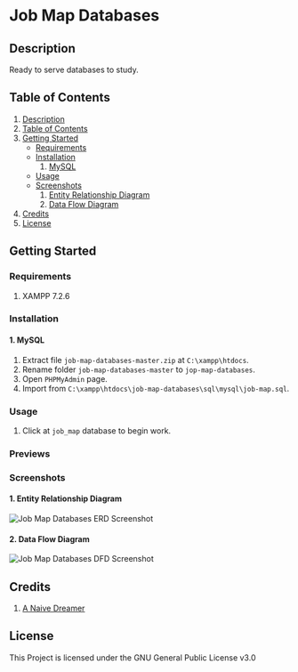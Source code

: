 # Job Map Databases

## Description

Ready to serve databases to study.

## Table of Contents

1. [Description](#description)
2. [Table of Contents](#table-of-contents)
3. [Getting Started](#getting-started)
   - [Requirements](#requirements)
   - [Installation](#installation)
     1. [MySQL](#1-mysql)
   - [Usage](#usage)
   - [Screenshots](#screenshots)
     1. [Entity Relationship Diagram](#1-entity-relationship-diagram)
     2. [Data Flow Diagram](#2-data-flow-diagram)
4. [Credits](#credits)
5. [License](#license)

## Getting Started

### Requirements

1. XAMPP 7.2.6

### Installation

#### 1. MySQL

1. Extract file ```job-map-databases-master.zip``` at ```C:\xampp\htdocs```.
2. Rename folder ```job-map-databases-master``` to ```jop-map-databases```.
3. Open ```PHPMyAdmin``` page.
4. Import from ```C:\xampp\htdocs\job-map-databases\sql\mysql\job-map.sql```.

### Usage

1. Click at ```job_map``` database to begin work.

### Previews

### Screenshots

#### 1. Entity Relationship Diagram

![Job Map Databases ERD Screenshot](https://justanaivedreamer.files.wordpress.com/2019/03/job-map-physical-erd.png)

#### 2. Data Flow Diagram

![Job Map Databases DFD Screenshot](https://justanaivedreamer.files.wordpress.com/2019/03/job-map-data-flow-diagram.png)

## Credits

1. [A Naive Dreamer](https://github.com/A-Naive-Dreamer)

## License

This Project is licensed under the GNU General Public License v3.0
